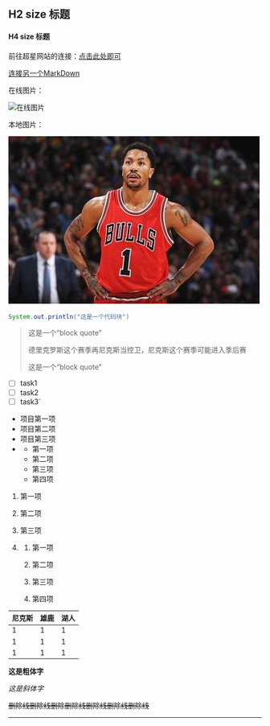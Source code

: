 ## H2 size 标题

#### H4 size 标题

前往超星网站的连接：[点击此处即可](http://i.chaoxing.com/base?t=1619766609248)

[连接另一个MarkDown](./First.md)



在线图片：

![在线图片](https://bkimg.cdn.bcebos.com/pic/0df3d7ca7bcb0a46658520af6563f6246a60af85?x-bce-process=image/resize,m_lfit,w_220,limit_1/format,f_auto)



本地图片：

![rose](./img/rose.jpg)



```java
System.out.println("这是一个代码块")
```



> 这是一个“block quote”
>
> 德里克罗斯这个赛季再尼克斯当控卫，尼克斯这个赛季可能进入季后赛
>
> 这是一个“block quote”
>
> 

- [ ] task1
- [ ] task2
- [ ] task3`

- 项目第一项
- 项目第二项
- 项目第三项
- - 第一项
  - 第二项
  - 第三项
  - 第四项

1. 第一项

2. 第二项

3. 第三项

4. 1. 第一项

   2. 第二项

   3. 第三项

   4. 第四项

      

| 尼克斯 | 雄鹿 | 湖人 |
| ------ | ---- | ---- |
| 1      | 1    | 1    |
| 1      | 1    | 1    |
| 1      | 1    | 1    |



**这是粗体字**

*这是斜体字*

~~删除线删除线删除删除线删除线删除线删除线~~

******************************************************************************

